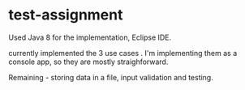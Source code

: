 # test-assignment

Used Java 8 for the implementation, Eclipse IDE.

currently implemented the 3 use cases <add user> <update user> <delete user>. I'm implementing them as a console app, so they are mostly straighforward.

Remaining - storing data in a file, input validation and testing.